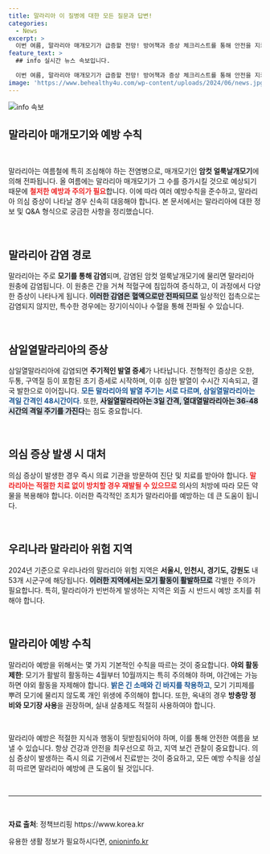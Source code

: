 ```yaml
---
title: 말라리아 이 질병에 대한 모든 질문과 답변!
categories:
  - News
excerpt: >
  이번 여름, 말라리아 매개모기가 급증할 전망! 방어책과 증상 체크리스트를 통해 안전을 지키는 법을 알아보세요. 예방이 최선의 치료입니다!
feature_text: >
  ## info 실시간 뉴스 속보입니다.

  이번 여름, 말라리아 매개모기가 급증할 전망! 방어책과 증상 체크리스트를 통해 안전을 지키는 법을 알아보세요. 예방이 최선의 치료입니다!
image: 'https://www.behealthy4u.com/wp-content/uploads/2024/06/news.jpg'
---
```


<p><img src="https://www.behealthy4u.com/wp-content/uploads/2024/06/news.jpg" alt="info 속보" /></p>

<h2 data-ke-size="size26">말라리아 매개모기와 예방 수칙</h2>

<p data-ke-size="size16">&nbsp;</p>

<p>말라리아는 여름철에 특히 조심해야 하는 전염병으로, 매개모기인 <b>암컷 얼룩날개모기</b>에 의해 전파됩니다. 올 여름에는 말라리아 매개모기가 그 수를 증가시킬 것으로 예상되기 때문에 <b><span style="color: #ee2323;">철저한 예방과 주의가 필요</span></b>합니다. 이에 따라 여러 예방수칙을 준수하고, 말라리아 의심 증상이 나타날 경우 신속히 대응해야 합니다. 본 문서에서는 말라리아에 대한 정보 및 Q&amp;A 형식으로 궁금한 사항을 정리했습니다.</p>

<p data-ke-size="size16">&nbsp;</p>

<h2 data-ke-size="size26">말라리아 감염 경로</h2>

<p>말라리아는 주로 <b>모기를 통해 감염</b>되며, 감염된 암컷 얼룩날개모기에 물리면 말라리아 원충에 감염됩니다. 이 원충은 간을 거쳐 적혈구에 침입하여 증식하고, 이 과정에서 다양한 증상이 나타나게 됩니다. <b><span style="background-color: #21538527;">이러한 감염은 혈액으로만 전파되므로</span></b> 일상적인 접촉으로는 감염되지 않지만, 특수한 경우에는 장기이식이나 수혈을 통해 전파될 수 있습니다.</p>

<p data-ke-size="size16">&nbsp;</p>

<h2 data-ke-size="size26">삼일열말라리아의 증상</h2>

<p>삼일열말라리아에 감염되면 <b>주기적인 발열 증세</b>가 나타납니다. 전형적인 증상은 오한, 두통, 구역질 등이 포함된 초기 증세로 시작하며, 이후 심한 발열이 수시간 지속되고, 결국 발한으로 이어집니다. <b><span style="color: #1a5490;">모든 말라리아의 발열 주기는 서로 다르며, 삼일열말라리아는 격일 간격인 48시간이다</span></b>. 또한, <b><span style="background-color: #21538527;">사일열말라리아는 3일 간격, 열대열말라리아는 36-48시간의 격일 주기를 가진다</span></b>는 점도 중요합니다.</p>

<p data-ke-size="size16">&nbsp;</p>

<h2 data-ke-size="size26">의심 증상 발생 시 대처</h2>

<p>의심 증상이 발생한 경우 즉시 의료 기관을 방문하여 진단 및 치료를 받아야 합니다. <b><span style="color: #ee2323;">말라리아는 적절한 치료 없이 방치할 경우 재발될 수 있으므로</span></b> 의사의 처방에 따라 모든 약물을 복용해야 합니다. 이러한 즉각적인 조치가 말라리아를 예방하는 데 큰 도움이 됩니다.</p>

<p data-ke-size="size16">&nbsp;</p>

<h2 data-ke-size="size26">우리나라 말라리아 위험 지역</h2>

<p>2024년 기준으로 우리나라의 말라리아 위험 지역은 <b>서울시, 인천시, 경기도, 강원도</b> 내 53개 시군구에 해당됩니다. <b><span style="background-color: #21538527;">이러한 지역에서는 모기 활동이 활발하므로</span></b> 각별한 주의가 필요합니다. 특히, 말라리아가 빈번하게 발생하는 지역은 외출 시 반드시 예방 조치를 취해야 합니다.</p>

<p data-ke-size="size16">&nbsp;</p>

<h2 data-ke-size="size26">말라리아 예방 수칙</h2>

<p>말라리아 예방을 위해서는 몇 가지 기본적인 수칙을 따르는 것이 중요합니다. <b>야외 활동 제한</b>: 모기가 활발히 활동하는 4월부터 10월까지는 특히 주의해야 하며, 야간에는 가능하면 야외 활동을 자제해야 합니다. <b><span style="color: #1a5490;">밝은 긴 소매와 긴 바지를 착용하고</span></b>, 모기 기피제를 뿌려 모기에 물리지 않도록 개인 위생에 주의해야 합니다. 또한, 옥내의 경우 <b>방충망 정비와 모기장 사용</b>을 권장하며, 실내 살충제도 적절히 사용하여야 합니다. </p>

<p data-ke-size="size16">&nbsp;</p>

<p>말라리아 예방은 적절한 지식과 행동이 뒷받침되어야 하며, 이를 통해 안전한 여름을 보낼 수 있습니다. 항상 건강과 안전을 최우선으로 하고, 지역 보건 관찰이 중요합니다. 의심 증상이 발생하는 즉시 의료 기관에서 진료받는 것이 중요하고, 모든 예방 수칙을 성실히 따르면 말라리아 예방에 큰 도움이 될 것입니다. </p>

<p data-ke-size="size16">&nbsp;</p>

<hr>

<p data-ke-size="size16">&nbsp;</p>

<p><b>자료 출처</b>: 정책브리핑 https://www.korea.kr</p>
유용한 생활 정보가 필요하시다면, <a href="https://onioninfo.kr" rel="dofollow">onioninfo.kr</a>


